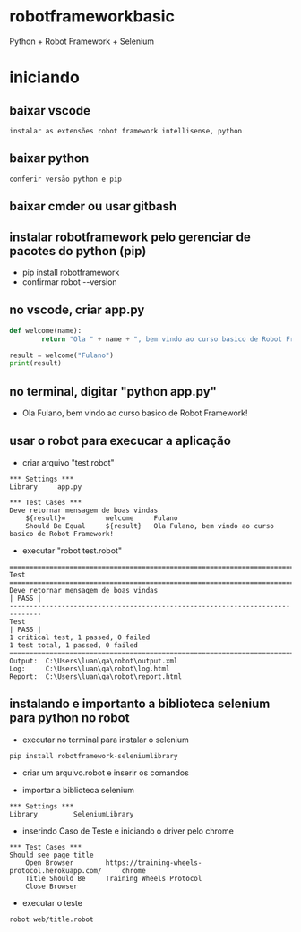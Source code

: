 # robotframeworkbasic
Python + Robot Framework + Selenium

# iniciando

## baixar vscode
	instalar as extensões robot framework intellisense, python

## baixar python
	conferir versão python e pip

## baixar cmder ou usar gitbash

## instalar robotframework pelo gerenciar de pacotes do python (pip)
	
* pip install robotframework
* confirmar robot --version

## no vscode, criar app.py

```python
def welcome(name):
        return "Ola " + name + ", bem vindo ao curso basico de Robot Framework!"

result = welcome("Fulano")
print(result) 
```

## no terminal, digitar "python app.py"
	
* Ola Fulano, bem vindo ao curso basico de Robot Framework!

## usar o robot para execucar a aplicação
	
* criar arquivo "test.robot"

```
*** Settings ***
Library     app.py

*** Test Cases ***
Deve retornar mensagem de boas vindas
    ${result}=          welcome     Fulano
    Should Be Equal     ${result}   Ola Fulano, bem vindo ao curso basico de Robot Framework!
```

* executar "robot test.robot"
		
```
==============================================================================
Test
==============================================================================
Deve retornar mensagem de boas vindas                                 | PASS |
------------------------------------------------------------------------------
Test                                                                  | PASS |
1 critical test, 1 passed, 0 failed
1 test total, 1 passed, 0 failed
==============================================================================
Output:  C:\Users\luan\qa\robot\output.xml
Log:     C:\Users\luan\qa\robot\log.html
Report:  C:\Users\luan\qa\robot\report.html
```

## instalando e importanto a biblioteca selenium para python no robot

* executar no terminal para instalar o selenium
~~~
pip install robotframework-seleniumlibrary
~~~

* criar um arquivo.robot e inserir os comandos

* importar a biblioteca selenium
~~~
*** Settings ***
Library         SeleniumLibrary
~~~

* inserindo Caso de Teste e iniciando o driver pelo chrome
~~~
*** Test Cases ***
Should see page title
    Open Browser        https://training-wheels-protocol.herokuapp.com/     chrome
    Title Should Be     Training Wheels Protocol
    Close Browser
~~~

* executar o teste
~~~
robot web/title.robot
~~~